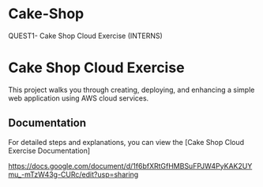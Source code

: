 # Cake-Shop
QUEST1- Cake Shop Cloud Exercise (INTERNS)

# Cake Shop Cloud Exercise

This project walks you through creating, deploying, and enhancing a simple web application using AWS cloud services.

## Documentation

For detailed steps and explanations, you can view the [Cake Shop Cloud Exercise Documentation]

https://docs.google.com/document/d/1f6bfXRtGfHMBSuFPJW4PyKAK2UYmu_-mTzW43g-CURc/edit?usp=sharing
